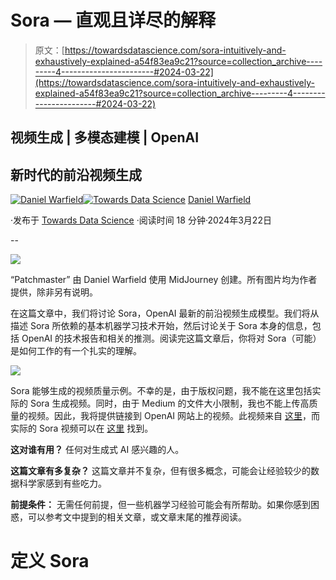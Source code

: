 # Sora — 直观且详尽的解释

> 原文：[https://towardsdatascience.com/sora-intuitively-and-exhaustively-explained-a54f83ea9c21?source=collection_archive---------4-----------------------#2024-03-22](https://towardsdatascience.com/sora-intuitively-and-exhaustively-explained-a54f83ea9c21?source=collection_archive---------4-----------------------#2024-03-22)

## 视频生成 | 多模态建模 | OpenAI

## 新时代的前沿视频生成

[](https://medium.com/@danielwarfield1?source=post_page---byline--a54f83ea9c21--------------------------------)[![Daniel Warfield](../Images/c1c8b4dd514f6813e08e401401324bca.png)](https://medium.com/@danielwarfield1?source=post_page---byline--a54f83ea9c21--------------------------------)[](https://towardsdatascience.com/?source=post_page---byline--a54f83ea9c21--------------------------------)[![Towards Data Science](../Images/a6ff2676ffcc0c7aad8aaf1d79379785.png)](https://towardsdatascience.com/?source=post_page---byline--a54f83ea9c21--------------------------------) [Daniel Warfield](https://medium.com/@danielwarfield1?source=post_page---byline--a54f83ea9c21--------------------------------)

·发布于 [Towards Data Science](https://towardsdatascience.com/?source=post_page---byline--a54f83ea9c21--------------------------------) ·阅读时间 18 分钟·2024年3月22日

--

![](../Images/b8b55cdca39f043f3cc252fb5d12d437.png)

“Patchmaster” 由 Daniel Warfield 使用 MidJourney 创建。所有图片均为作者提供，除非另有说明。

在这篇文章中，我们将讨论 Sora，OpenAI 最新的前沿视频生成模型。我们将从描述 Sora 所依赖的基本机器学习技术开始，然后讨论关于 Sora 本身的信息，包括 OpenAI 的技术报告和相关的推测。阅读完这篇文章后，你将对 Sora（可能）是如何工作的有一个扎实的理解。

![](../Images/0dfa9fdbe68099d615a68bd5904a05f3.png)

Sora 能够生成的视频质量示例。不幸的是，由于版权问题，我不能在这里包括实际的 Sora 生成视频。同时，由于 Medium 的文件大小限制，我也不能上传高质量的视频。因此，我将提供链接到 OpenAI 网站上的视频。此视频来自 [这里](https://www.pexels.com/video/drone-footage-of-isola-del-garda-8441006/)，而实际的 Sora 视频可以在 [这里](https://openai.com/sora?video=amalfi-coast) 找到。

**这对谁有用？** 任何对生成式 AI 感兴趣的人。

**这篇文章有多复杂？** 这篇文章并不复杂，但有很多概念，可能会让经验较少的数据科学家感到有些吃力。

**前提条件：** 无需任何前提，但一些机器学习经验可能会有所帮助。如果你感到困惑，可以参考文中提到的相关文章，或文章末尾的推荐阅读。

# 定义 Sora
